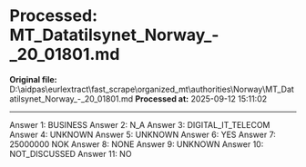 # Processed: MT_Datatilsynet_Norway_-_20_01801.md

**Original file:** D:\aidpas\eurlextract\fast_scrape\organized_mt\authorities\Norway\MT_Datatilsynet_Norway_-_20_01801.md
**Processed at:** 2025-09-12 15:11:02

---

Answer 1: BUSINESS
Answer 2: N_A
Answer 3: DIGITAL_IT_TELECOM
Answer 4: UNKNOWN
Answer 5: UNKNOWN
Answer 6: YES
Answer 7: 25000000 NOK
Answer 8: NONE
Answer 9: UNKNOWN
Answer 10: NOT_DISCUSSED
Answer 11: NO